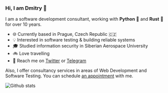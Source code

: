 ### Hi, I am Dmitry 👋

I am a software development consultant, working with **Python** :snake: and **Rust** :crab: for over 10 years.

- 🌐 Currently based in Prague, Czech Republic 🇨🇿
- 💡 Interested in software testing & building reliable systems
- 🎓 Studied information security in Siberian Aerospace University
- 🚲 Love travelling
- 👋 Reach me on [Twitter](https://twitter.com/Stranger6667) or [Telegram](https://t.me/Stranger6667)

Also, I offer consultancy services in areas of Web Development and Software Testing. You can schedule [an appointment](https://app.acuityscheduling.com/schedule.php?owner=21203869) with me.

![Github stats](https://github-readme-stats.vercel.app/api?username=stranger6667&show_icons=true&hide_title=true&hide_border=true&hide_rank=true&hide=contribs)
